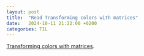 ```yaml
---
layout: post
title:  "Read Transforming colors with matrices"
date:   2024-10-11 21:22:00 +0200
categories: TIL
---
```

[Transforming colors with matrices](https://lisyarus.github.io/blog/posts/transforming-colors-with-matrices.html).
